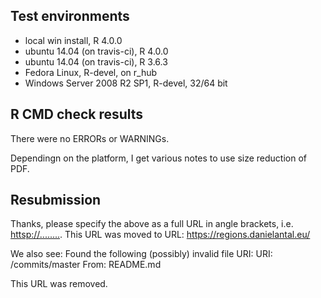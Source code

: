 ## Test environments
* local win install, R 4.0.0
* ubuntu 14.04 (on travis-ci), R 4.0.0
* ubuntu 14.04 (on travis-ci), R 3.6.3 
* Fedora Linux, R-devel, on r_hub
* Windows Server 2008 R2 SP1, R-devel, 32/64 bit

## R CMD check results
There were no ERRORs or WARNINGs. 

Dependingn on the platform, I get various notes to use size reduction
of PDF.

## Resubmission

Thanks, please specify the above as a full URL in angle brackets, i.e.
<httsp://........>. 
This URL was moved to 
URL: https://regions.danielantal.eu/


We also see:
Found the following (possibly) invalid file URI:
URI: /commits/master
From: README.md

This URL was removed. 